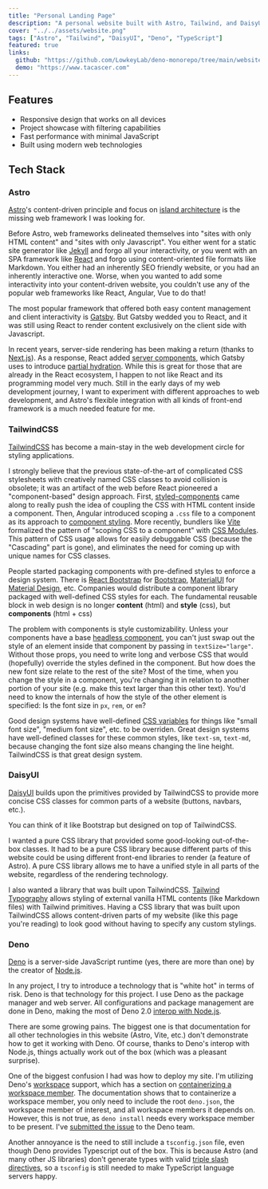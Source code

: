 ```yaml
---
title: "Personal Landing Page"
description: "A personal website built with Astro, Tailwind, and DaisyUI."
cover: "../../assets/website.png"
tags: ["Astro", "Tailwind", "DaisyUI", "Deno", "TypeScript"]
featured: true
links:
  github: "https://github.com/LowkeyLab/deno-monorepo/tree/main/website"
  demo: "https://www.tacascer.com"
---
```


## Features

- Responsive design that works on all devices
- Project showcase with filtering capabilities
- Fast performance with minimal JavaScript
- Built using modern web technologies

## Tech Stack

### Astro

[Astro](https://astro.build/)'s content-driven principle and focus on [island architecture](https://jasonformat.com/islands-architecture/) is the missing web framework I was looking for.

Before Astro, web frameworks delineated themselves into "sites with only HTML content" and "sites with only Javascript". You either went for a static site generator like [Jekyll](https://jekyllrb.com/) and forgo all your interactivity, or you went with an SPA framework like [React](https://react.dev/) and forgo using content-oriented file formats like Markdown. You either had an inherently SEO friendly website, or you had an inherently interactive one. Worse, when you wanted to add some interactivity into your content-driven website, you couldn't use any of the popular web frameworks like React, Angular, Vue to do that!

The most popular framework that offered both easy content management and client interactivity is [Gatsby](https://www.gatsbyjs.com/). But Gatsby wedded you to React, and it was still using React to render content exclusively on the client side with Javascript.

In recent years, server-side rendering has been making a return (thanks to [Next.js](https://nextjs.org/)). As a response, React added [server components](https://react.dev/reference/rsc/server-components), which Gatsby uses to introduce [partial hydration](https://www.gatsbyjs.com/docs/conceptual/partial-hydration). While this is great for those that are already in the React ecosystem, I happen to not like React and its programming model very much. Still in the early days of my web development journey, I want to experiment with different approaches to web development, and Astro's flexible integration with all kinds of front-end framework is a much needed feature for me.

### TailwindCSS

[TailwindCSS](https://tailwindcss.com/) has become a main-stay in the web development circle for styling applications.

I strongly believe that the previous state-of-the-art of complicated CSS stylesheets with creatively named CSS classes to avoid collision is obsolete; it was an artifact of the web before React pioneered a "component-based" design approach. First, [styled-components](https://styled-components.com/) came along to really push the idea of coupling the CSS with HTML content inside a component. Then, Angular introduced scoping a `.css` file to a component as its approach to [component styling](https://angular.dev/guide/components/styling). More recently, bundlers like [Vite](https://vite.dev/) formalized the pattern of "scoping CSS to a component" with [CSS Modules](https://github.com/css-modules/css-modules). This pattern of CSS usage allows for easily debuggable CSS (because the "Cascading" part is gone), and eliminates the need for coming up with unique names for CSS classes.

People started packaging components with pre-defined styles to enforce a design system. There is [React Bootstrap](https://react-bootstrap.netlify.app/) for [Bootstrap](https://getbootstrap.com/), [MaterialUI](https://mui.com/material-ui/) for [Material Design](https://m3.material.io/), etc. Companies would distribute a component library packaged with well-defined CSS styles for each. The fundamental reusable block in web design is no longer **content** (html) and **style** (css), but **components** (html + css)

The problem with components is style customizability. Unless your components have a base [headless component](https://martinfowler.com/articles/headless-component.html), you can't just swap out the style of an element inside that component by passing in `textSize="large"`. Without those props, you need to write long and verbose CSS that would (hopefully) override the styles defined in the component. But how does the new font size relate to the rest of the site? Most of the time, when you change the style in a component, you're changing it in relation to another portion of your site (e.g. make this text larger than this other text). You'd need to know the internals of how the style of the other element is specified: Is the font size in `px`, `rem`, or `em`?

Good design systems have well-defined [CSS variables](https://developer.mozilla.org/en-US/docs/Web/CSS/CSS_cascading_variables/Using_CSS_custom_properties) for things like "small font size", "medium font size", etc. to be overriden. Great design systems have well-defined classes for these common styles, like `text-sm`, `text-md`, because changing the font size also means changing the line height. TailwindCSS is that great design system.

### DaisyUI

[DaisyUI](https://daisyui.com/) builds upon the primitives provided by TailwindCSS to provide more concise CSS classes for common parts of a website (buttons, navbars, etc.). 

You can think of it like Bootstrap but designed on top of TailwindCSS.

I wanted a pure CSS library that provided some good-looking out-of-the-box classes. It had to be a pure CSS library because different parts of this website could be using different front-end libraries to render (a feature of Astro). A pure CSS library allows me to have a unified style in all parts of the website, regardless of the rendering technology.

I also wanted a library that was built upon TailwindCSS. [Tailwind Typography](https://github.com/tailwindlabs/tailwindcss-typography) allows styling of external vanilla HTML contents (like Markdown files) with Tailwind primitives. Having a CSS library that was built upon TailwindCSS allows content-driven parts of my website (like this page you're reading) to look good without having to specify any custom stylings.

### Deno

[Deno](https://deno.com/) is a server-side JavaScript runtime (yes, there are more than one) by the creator of [Node.js](https://nodejs.org/en).

In any project, I try to introduce a technology that is "white hot" in terms of risk. Deno is that technology for this project. I use Deno as the package manager and web server. All configurations and package management are done in Deno, making the most of Deno 2.0 [interop with Node.js](https://docs.deno.com/runtime/fundamentals/node/).

There are some growing pains. The biggest one is that documentation for all other technologies in this website (Astro, Vite, etc.) don't demonstrate how to get it working with Deno. Of course, thanks to Deno's interop with Node.js, things actually work out of the box (which was a pleasant surprise).

One of the biggest confusion I had was how to deploy my site. I'm utilizing Deno's [workspace](https://docs.deno.com/runtime/fundamentals/workspaces/) support, which has a section on [containerizing a workspace member](https://docs.deno.com/runtime/fundamentals/workspaces/#important-note-for-containerization). The documentation shows that to containerize a workspace member, you only need to include the root `deno.json`, the workspace member of interest, and all workspace members it depends on. However, this is not true, as `deno install` needs every workspace member to be present. I've [submitted the issue](https://github.com/denoland/deno/issues/28365) to the Deno team.

Another annoyance is the need to still include a `tsconfig.json` file, even though Deno provides Typescript out of the box. This is because Astro (and many other JS libraries) don't generate types with valid [triple slash directives](https://docs.deno.com/runtime/reference/ts_config_migration/#triple-slash-directive), so a `tsconfig` is still needed to make TypeScript language servers happy.
